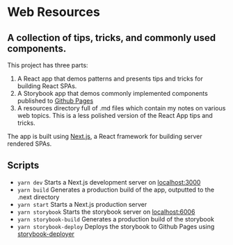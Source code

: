 # Web Resources

## A collection of tips, tricks, and commonly used components.

This project has three parts:

1. A React app that demos patterns and presents tips and tricks for building React SPAs.
2. A Storybook app that demos commonly implemented components published to [Github Pages](https://amandala.github.io/web-resources/?path=/story/button--with-text)
3. A resources directory full of .md files which contain my notes on various web topics. This is a less polished version of the React App tips and tricks.

The app is built using [Next.js](https://nextjs.org/docs), a React framework for building server rendered SPAs.

## Scripts

- `yarn dev` Starts a Next.js development server on [localhost:3000](localhost:3000)
- `yarn build` Generates a production build of the app, outputted to the .next directory
- `yarn start` Starts a Next.js production server
- `yarn storybook` Starts the storybook server on [localhost:6006](localhost:6006)
- `yarn storybook-build` Generates a production build of the storybook
- `yarn storybook-deploy` Deploys the storybook to Github Pages using [storybook-deployer](./resources/React/storybook-deployer.md)
